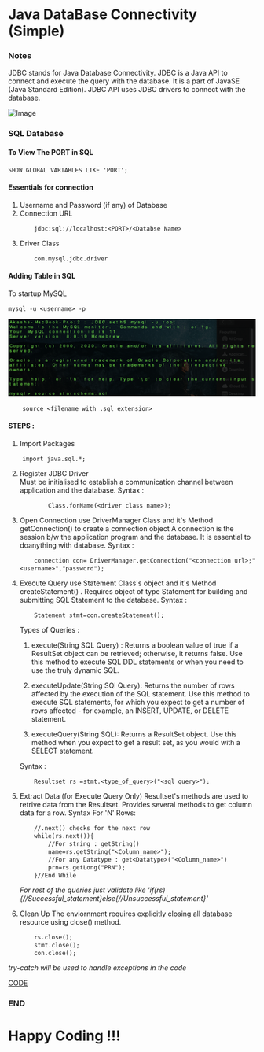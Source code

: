 # Java DataBase Connectivity (Simple)

### Notes 

JDBC stands for Java Database Connectivity. 
JDBC is a Java API to connect and execute the query with the database.
 It is a part of JavaSE (Java Standard Edition). JDBC API uses JDBC drivers to connect with the database.

![Image](https://static.javatpoint.com/images/core/jdbc.png)

### SQL Database

#### To View The PORT in SQL
``` Port
SHOW GLOBAL VARIABLES LIKE 'PORT';
``` 
#### Essentials  for connection 
1. Username and Password (if any) of Database
2. Connection URL 
    ```url
        jdbc:sql://localhost:<PORT>/<Databse Name>
    ```
3. Driver Class 
    ```driver_class
        com.mysql.jdbc.driver
    ```
#### Adding Table in SQL 
To startup MySQL
```
mysql -u <username> -p
```
![Image](src/sql1.png)

```Source
    source <filename with .sql extension>
```

#### STEPS :
1. Import Packages
```packages
    import java.sql.*;
```
2. Register JDBC Driver  
    Must be initialised to establish a communication  channel between  application and the database.
    Syntax :
    ```register_driver
            Class.forName(<driver class name>);
    ```
3. Open Connection 
    use DriverManager Class and it's Method getConnection() to create a connection object
    A connection is the session b/w the application program and the database.
    It is essential to doanything with database.
    Syntax : 
    ```Connection
        connection con= DriverManager.getConnection("<connection url>;"<username>","password");
    ```  
4. Execute Query 
    use Statement Class's object and it's Method createStatement() . 
    Requires object of type Statement  for building and submitting SQL Statement to the database.
    Syntax :
    ```Statement
        Statement stmt=con.createStatement();
    ```
   Types of Queries : 

   1. execute(String SQL Query) : Returns a boolean value of true if a ResultSet object can be retrieved; otherwise, it returns false. Use this method to execute SQL DDL statements or when you need to use the truly dynamic SQL.

   2. executeUpdate(String SQl Query): Returns the number of rows affected by the execution of the SQL statement. Use this method to execute SQL statements, for which you expect to get a number of rows affected - for example, an INSERT, UPDATE, or DELETE statement.

   3. executeQuery(String SQL): Returns a ResultSet object. Use this method when you expect to get a result set, as you would with a SELECT statement.
   
   Syntax :
    ```Resultset
        Resultset rs =stmt.<type_of_query>("<sql query>");
    ```

5. Extract Data (for Execute Query Only)
    Resultset's methods are used to retrive data  from the Resultset.
    Provides several methods to get column data for a row.
    Syntax For 'N' Rows: 
    ```Extract Data
        //.next() checks for the next row 
        while(rs.next()){
            //For string : getString()
            name=rs.getString("<Column_name>");
            //For any Datatype : get<Datatype>("<Column_name>") 
            prn=rs.getLong("PRN");
        }//End While
    ```  
    *For rest of the queries just validate  like 'if(rs){//Successful_statement}else{//Unsuccessful_statement}'*

6. Clean Up
    The enviornment requires explicitly closing all database resource using close() method.
    ```Cleanup
        rs.close();
        stmt.close();
        con.close();
    ```  
*try-catch will be used to handle exceptions in the code*

[CODE](jdbcproject.java)
### END
# Happy Coding !!!